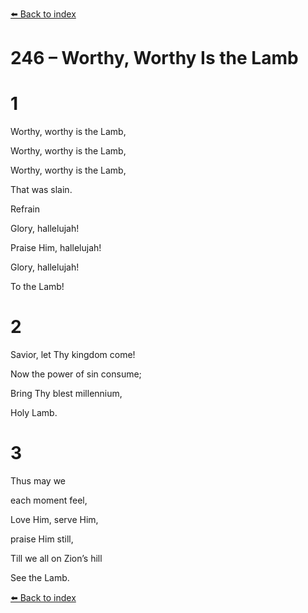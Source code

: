 [⬅️ Back to index](../README.md)

# 246 – Worthy, Worthy Is the Lamb





# 1

Worthy, worthy is the Lamb,

Worthy, worthy is the Lamb,

Worthy, worthy is the Lamb,

That was slain.



Refrain

Glory, hallelujah!

Praise Him, hallelujah!

Glory, hallelujah!

To the Lamb!



# 2

Savior, let Thy kingdom come!

Now the power of sin consume;

Bring Thy blest millennium,

Holy Lamb.



# 3

Thus may we

each moment feel,

Love Him, serve Him,

praise Him still,

Till we all on Zion’s hill

See the Lamb.

[⬅️ Back to index](../README.md)

